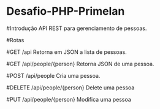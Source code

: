 # Desafio-PHP-Primelan

#Introdução
API REST para gerenciamento de pessoas.

#Rotas

#GET /api
Retorna em JSON a lista de pessoas.

#GET /api/people/{person}
Retorna JSON de uma pessoa.

#POST /api/people
Cria uma pessoa.

#DELETE /api/people/{person}
Delete uma pessoa

#PUT /api/people/{person}
Modifica uma pessoa
